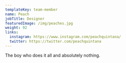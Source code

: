 ```yaml
---
templateKey: team-member
name: Peach
jobTitle: Designer
featuredImage: /img/peaches.jpg
weight: 92
links:
  instagram: https://www.instagram.com/peachquintana/
  twitter: https://twitter.com/peachquintana
---
```

The boy who does it all and absolutely nothing.
